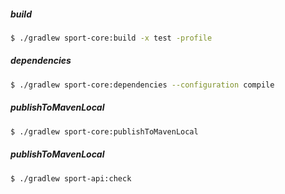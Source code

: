 ##### build
```sh
$ ./gradlew sport-core:build -x test -profile
```

##### dependencies
```sh
$ ./gradlew sport-core:dependencies --configuration compile
```

##### publishToMavenLocal
```sh
$ ./gradlew sport-core:publishToMavenLocal
```

##### publishToMavenLocal
```sh
$ ./gradlew sport-api:check
```

